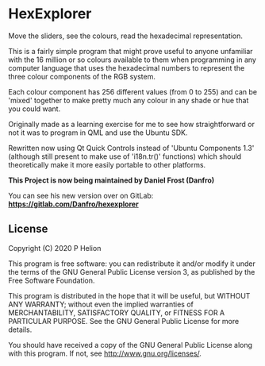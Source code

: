 # HexExplorer

Move the sliders, see the colours, read the hexadecimal representation.

This is a fairly simple program that might prove useful to anyone unfamiliar with the 16 million or so colours available to them when programming in any computer language that uses the hexadecimal numbers to represent the three colour components of the RGB system.

Each colour component has 256 different values (from 0 to 255) and can be 'mixed' together to make pretty much any colour in any shade or hue that you could want.

Originally made as a learning exercise for me to see how straightforward or not it was to program in QML and use the Ubuntu SDK.

Rewritten now using Qt Quick Controls instead of 'Ubuntu Components 1.3' (although still present to make use of 'i18n.tr()' functions) which should theoretically make it more easily portable to other platforms.

**This Project is now being maintained by Daniel Frost (Danfro)**

You can see his new version over on GitLab:
**https://gitlab.com/Danfro/hexexplorer**


## License

Copyright (C) 2020  P Helion

This program is free software: you can redistribute it and/or modify it under the terms of the GNU General Public License version 3, as published
by the Free Software Foundation.

This program is distributed in the hope that it will be useful, but WITHOUT ANY WARRANTY; without even the implied warranties of MERCHANTABILITY, SATISFACTORY QUALITY, or FITNESS FOR A PARTICULAR PURPOSE.  See the GNU General Public License for more details.

You should have received a copy of the GNU General Public License along with this program.  If not, see <http://www.gnu.org/licenses/>.
